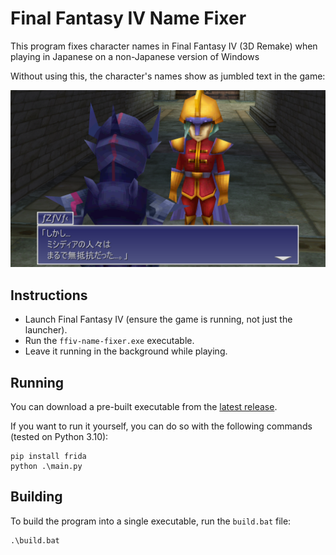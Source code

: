 # Final Fantasy IV Name Fixer

This program fixes character names in Final Fantasy IV (3D Remake) when playing in Japanese on a non-Japanese version of Windows

Without using this, the character's names show as jumbled text in the game:

![](./images/screenshot.png)

## Instructions

- Launch Final Fantasy IV (ensure the game is running, not just the launcher).
- Run the `ffiv-name-fixer.exe` executable.
- Leave it running in the background while playing.

## Running

You can download a pre-built executable from the [latest release](https://github.com/blacktide082/ffiv-name-fixer).

If you want to run it yourself, you can do so with the following commands (tested on Python 3.10):

```batch
pip install frida
python .\main.py
```

## Building

To build the program into a single executable, run the `build.bat` file:

```batch
.\build.bat
```